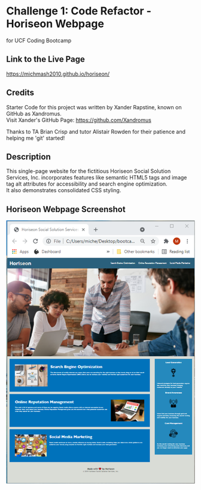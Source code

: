 # Challenge 1: Code Refactor - Horiseon Webpage
for UCF Coding Bootcamp

## Link to the Live Page
<https://michmash2010.github.io/horiseon/>

## Credits
Starter Code for this project was written by Xander Rapstine, known on GitHub as Xandromus.  
Visit Xander's GitHub Page: <https://github.com/Xandromus>

Thanks to TA Brian Crisp and tutor Alistair Rowden for their patience and helping me 'git' started!

## Description
This single-page website for the fictitious Horiseon Social Solution Services, Inc. incorporates 
features like semantic HTML5 tags and image tag alt attributes for accessibility and search engine optimization.  
It also demonstrates consolidated CSS styling.

## Horiseon Webpage Screenshot
![A screenshot of the finished Horiseon webpage, zoomed-out to show full length and layout formatting, after refactoring](./assets/images/Horiseon_Website_Screenshot.PNG)

